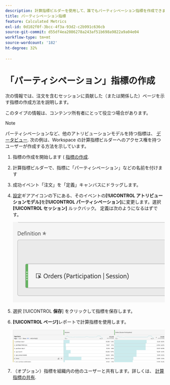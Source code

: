 ```yaml
---
description: 計算指標ビルダーを使用して、誰でもパーティシペーション指標を作成できます。
title: パーティシペーション指標
feature: Calculated Metrics
exl-id: 0d102f0f-3bcc-4f3a-93d2-c2b991c636cb
source-git-commit: d55df4ea2086278a243af51b698a9822a9a04e04
workflow-type: tm+mt
source-wordcount: '182'
ht-degree: 32%

---
```


# 「パーティシペーション」指標の作成

次の情報では、注文を含むセッションに貢献した（または関係した）ページを示す指標の作成方法を説明します。

このタイプの情報は、コンテンツ所有者にとって役立つ場合があります。

>[!NOTE]
>
>パーティシペーションなど、他のアトリビューションモデルを持つ指標は、 [データビュー](https://experienceleague.adobe.com/docs/analytics-platform/using/cja-dataviews/data-views.html?lang=ja). 次の例は、Workspace の計算指標ビルダーへのアクセス権を持つユーザーが作成する方法を示しています。

1. 指標の作成を開始します ( [指標の作成](/help/components/calc-metrics/cm-workflow/cm-build-metrics.md).
1. 計算指標ビルダーで、指標に「パーティシペーション」などの名前を付けます
1. 成功イベント「注文」を「定義」キャンバスにドラッグします。
1. [設定](/help/components/calc-metrics/cm-workflow/m-metric-type-alloc.md)ギアアイコンの下にある、そのイベントの&#x200B;**[!UICONTROL アトリビューションモデル]**&#x200B;を&#x200B;**[!UICONTROL パーティシペーション]**&#x200B;に変更します。選択 **[!UICONTROL セッション]** ルックバック。 定義は次のようになるはずです。

   ![](assets/participation.png)

1. 選択 [!UICONTROL **保存**] をクリックして指標を保存します。
1. **[!UICONTROL ページ]**&#x200B;レポートで計算指標を使用します。

   ![](assets/participation-pages.png)

1. （オプション）指標を組織内の他のユーザーと共有します。詳しくは、 [計算指標の共有](/help/components/calc-metrics/cm-workflow/cm-sharing.md).
